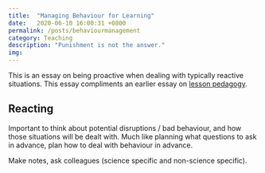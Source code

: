 ```yaml
---
title:  "Managing Behaviour for Learning"
date:   2020-06-10 16:00:31 +0800
permalink: /posts/behaviourmanagement
category: Teaching
description: "Punishment is not the answer."
img:
---
```




  <section class="intro">
     <p>This is an essay on being proactive when dealing with typically reactive situations. This essay compliments an earlier essay on <a href="/pedagogy/">lesson pedagogy</a>.</p>
  </section>

  <section>
    <h2>Reacting </h2>
    <p>Important to think about potential disruptions / bad behaviour, and how those situations will be dealt with. Much like planning what questions to ask in advance, plan how to deal with behaviour in advance.</p>
    <p>Make notes, ask colleagues (science specific and non-science specific). </p>
  </section>
